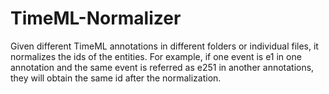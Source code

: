 TimeML-Normalizer
=================

Given different TimeML annotations in different folders or individual files, it normalizes the ids of the entities. For example, if one event is e1 in one annotation and the same event is referred as e251 in another annotations, they will obtain the same id after the normalization. 
